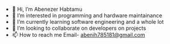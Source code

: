- 👋 Hi, I’m Abenezer Habtamu
- 👀 I’m interested in programming and hardware maintainance
- 🌱 I’m currently learning software engineering and a whole lot
- 💞️ I’m looking to collaborate on developers on projects
- 📫 How to reach me Email- abenih785181@gmail.com

<!---
abenih/abenih is a ✨ special ✨ repository because its `README.md` (this file) appears on your GitHub profile.
You can click the Preview link to take a look at your changes.
--->

